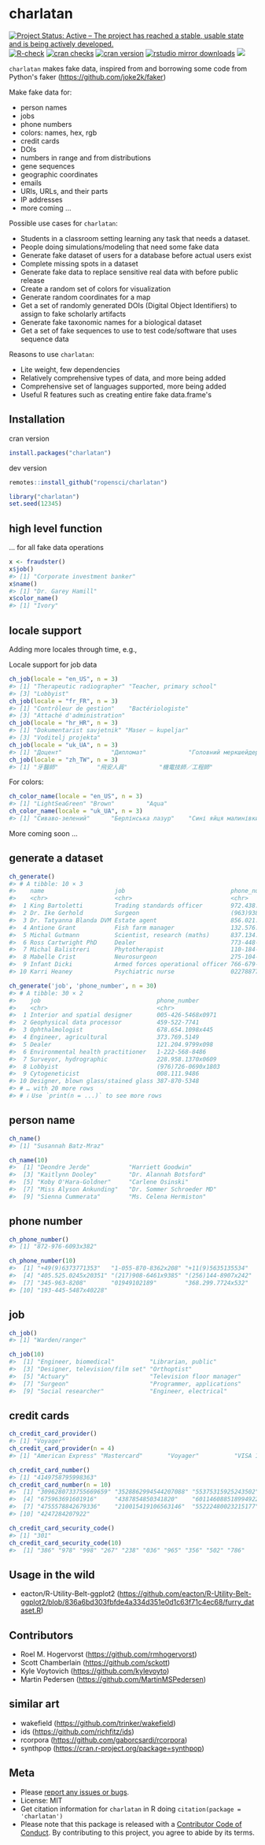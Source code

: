 charlatan
=========



[![Project Status: Active – The project has reached a stable, usable state and is being actively developed.](https://www.repostatus.org/badges/latest/active.svg)](https://www.repostatus.org/#active)
[![R-check](https://github.com/ropensci/charlatan/workflows/R-check/badge.svg)](https://github.com/ropensci/charlatan/actions?query=workflow%3AR-check)
[![cran checks](https://badges.cranchecks.info/worst/charlatan.svg)](https://cloud.r-project.org/web/checks/check_results_charlatan.html)
[![cran version](https://www.r-pkg.org/badges/version/charlatan)](https://cran.r-project.org/package=charlatan)
[![rstudio mirror downloads](https://cranlogs.r-pkg.org/badges/charlatan)](https://github.com/r-hub/cranlogs.app)
[![](https://badges.ropensci.org/94_status.svg)](https://github.com/ropensci/software-review/issues/94)

`charlatan` makes fake data, inspired from and borrowing some code from Python's faker (https://github.com/joke2k/faker)

Make fake data for:

* person names
* jobs
* phone numbers
* colors: names, hex, rgb
* credit cards
* DOIs
* numbers in range and from distributions
* gene sequences
* geographic coordinates
* emails
* URIs, URLs, and their parts
* IP addresses
* more coming ...

Possible use cases for `charlatan`:

* Students in a classroom setting learning any task that needs a dataset.
* People doing simulations/modeling that need some fake data
* Generate fake dataset of users for a database before actual users exist
* Complete missing spots in a dataset
* Generate fake data to replace sensitive real data with before public release
* Create a random set of colors for visualization
* Generate random coordinates for a map
* Get a set of randomly generated DOIs (Digital Object Identifiers) to
assign to fake scholarly artifacts
* Generate fake taxonomic names for a biological dataset
* Get a set of fake sequences to use to test code/software that uses
sequence data

Reasons to use `charlatan`:

* Lite weight, few dependencies
* Relatively comprehensive types of data, and more being added
* Comprehensive set of languages supported, more being added
* Useful R features such as creating entire fake data.frame's

## Installation

cran version


```r
install.packages("charlatan")
```

dev version


```r
remotes::install_github("ropensci/charlatan")
```


```r
library("charlatan")
set.seed(12345)
```

## high level function

... for all fake data operations


```r
x <- fraudster()
x$job()
#> [1] "Corporate investment banker"
x$name()
#> [1] "Dr. Garey Hamill"
x$color_name()
#> [1] "Ivory"
```

## locale support

Adding more locales through time, e.g.,

Locale support for job data


```r
ch_job(locale = "en_US", n = 3)
#> [1] "Therapeutic radiographer" "Teacher, primary school" 
#> [3] "Lobbyist"
ch_job(locale = "fr_FR", n = 3)
#> [1] "Contrôleur de gestion"    "Bactériologiste"         
#> [3] "Attaché d'administration"
ch_job(locale = "hr_HR", n = 3)
#> [1] "Dokumentarist savjetnik" "Maser – kupeljar"       
#> [3] "Voditelj projekta"
ch_job(locale = "uk_UA", n = 3)
#> [1] "Доцент"              "Дипломат"            "Головний меркшейдер"
ch_job(locale = "zh_TW", n = 3)
#> [1] "牙醫師"           "飛安人員"         "機電技師／工程師"
```

For colors:


```r
ch_color_name(locale = "en_US", n = 3)
#> [1] "LightSeaGreen" "Brown"         "Aqua"
ch_color_name(locale = "uk_UA", n = 3)
#> [1] "Сиваво-зелений"      "Берлінська лазур"    "Сині яйця малинівки"
```

More coming soon ...

## generate a dataset


```r
ch_generate()
#> # A tibble: 10 × 3
#>    name                    job                              phone_number    
#>    <chr>                   <chr>                            <chr>           
#>  1 King Bartoletti         Trading standards officer        972.438.0296    
#>  2 Dr. Ike Gerhold         Surgeon                          (963)938-1790   
#>  3 Dr. Tatyanna Blanda DVM Estate agent                     856.021.4956x893
#>  4 Antione Grant           Fish farm manager                132.576.3127    
#>  5 Michal Gutmann          Scientist, research (maths)      837.134.4726x743
#>  6 Ross Cartwright PhD     Dealer                           773-448-3969    
#>  7 Michal Balistreri       Phytotherapist                   110-184-6140x699
#>  8 Mabelle Crist           Neurosurgeon                     275-104-0595    
#>  9 Infant Dicki            Armed forces operational officer 766-679-9103x791
#> 10 Karri Heaney            Psychiatric nurse                02278877787
```


```r
ch_generate('job', 'phone_number', n = 30)
#> # A tibble: 30 × 2
#>    job                                 phone_number      
#>    <chr>                               <chr>             
#>  1 Interior and spatial designer       005-426-5468x0971 
#>  2 Geophysical data processor          459-522-7741      
#>  3 Ophthalmologist                     678.654.1098x445  
#>  4 Engineer, agricultural              373.769.5149      
#>  5 Dealer                              121.204.9799x098  
#>  6 Environmental health practitioner   1-222-568-8486    
#>  7 Surveyor, hydrographic              228.958.1370x0609 
#>  8 Lobbyist                            (976)726-0690x1803
#>  9 Cytogeneticist                      008.111.9486      
#> 10 Designer, blown glass/stained glass 387-870-5348      
#> # … with 20 more rows
#> # ℹ Use `print(n = ...)` to see more rows
```


## person name


```r
ch_name()
#> [1] "Susannah Batz-Mraz"
```


```r
ch_name(10)
#>  [1] "Deondre Jerde"           "Harriett Goodwin"       
#>  [3] "Kaitlynn Dooley"         "Dr. Alannah Botsford"   
#>  [5] "Koby O'Hara-Goldner"     "Carlene Osinski"        
#>  [7] "Miss Alyson Ankunding"   "Dr. Sommer Schroeder MD"
#>  [9] "Sienna Cummerata"        "Ms. Celena Hermiston"
```


## phone number


```r
ch_phone_number()
#> [1] "872-976-6093x382"
```


```r
ch_phone_number(10)
#>  [1] "+49(9)6373771353"   "1-055-870-8362x208" "+11(9)5635135534"  
#>  [4] "405.525.0245x20351" "(217)908-6461x9385" "(256)144-8907x242" 
#>  [7] "345-963-8208"       "01949102189"        "368.299.7724x532"  
#> [10] "193-445-5487x40228"
```

## job


```r
ch_job()
#> [1] "Warden/ranger"
```


```r
ch_job(10)
#>  [1] "Engineer, biomedical"          "Librarian, public"            
#>  [3] "Designer, television/film set" "Orthoptist"                   
#>  [5] "Actuary"                       "Television floor manager"     
#>  [7] "Surgeon"                       "Programmer, applications"     
#>  [9] "Social researcher"             "Engineer, electrical"
```

## credit cards


```r
ch_credit_card_provider()
#> [1] "Voyager"
ch_credit_card_provider(n = 4)
#> [1] "American Express" "Mastercard"       "Voyager"          "VISA 16 digit"
```


```r
ch_credit_card_number()
#> [1] "4149758795998363"
ch_credit_card_number(n = 10)
#>  [1] "3096280733755669659" "3528862994544207088" "55375315925243502"  
#>  [4] "675963691601916"     "4387854850341820"    "6011460885189949222"
#>  [7] "4755578842679336"    "210015419106563146"  "55222480023215177"  
#> [10] "4247284207922"
```


```r
ch_credit_card_security_code()
#> [1] "301"
ch_credit_card_security_code(10)
#>  [1] "386" "978" "998" "267" "238" "036" "965" "356" "502" "786"
```

## Usage in the wild

- eacton/R-Utility-Belt-ggplot2 (https://github.com/eacton/R-Utility-Belt-ggplot2/blob/836a6bd303fbfde4a334d351e0d1c63f71c4ec68/furry_dataset.R)


## Contributors
* Roel M. Hogervorst (https://github.com/rmhogervorst)
* Scott Chamberlain (https://github.com/sckott)
* Kyle Voytovich (https://github.com/kylevoyto)
* Martin Pedersen (https://github.com/MartinMSPedersen)

## similar art

* wakefield (https://github.com/trinker/wakefield)
* ids (https://github.com/richfitz/ids)
* rcorpora (https://github.com/gaborcsardi/rcorpora)
* synthpop (https://cran.r-project.org/package=synthpop)

## Meta

* Please [report any issues or bugs](https://github.com/ropensci/charlatan/issues).
* License: MIT
* Get citation information for `charlatan` in R doing `citation(package = 'charlatan')`
* Please note that this package is released with a [Contributor Code of Conduct](https://ropensci.org/code-of-conduct/). By contributing to this project, you agree to abide by its terms.
